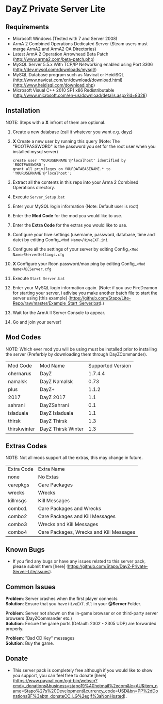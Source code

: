 DayZ Private Server Lite
========================

Requirements
-------------

 - Microsoft Windows (Tested with 7 and Server 2008)
 - ArmA 2 Combined Operations Dedicated Server (Steam users must merge ArmA2 and ArmA2 OA Directories)
 - Latest ArmA 2 Operation Arrowhead Beta Patch (http://www.arma2.com/beta-patch.php)
 - MySQL Server 5.5.x With TCP/IP Networking enabled using Port 3306 (http://dev.mysql.com/downloads/mysql/)
 - MySQL Database program such as Navicat or HeidiSQL (http://www.navicat.com/en/download/download.html) (http://www.heidisql.com/download.php)
 - Microsoft Visual C++ 2010 SP1 x86 Redistributable (http://www.microsoft.com/en-us/download/details.aspx?id=8328)

Installation
------------

 NOTE: Steps with a **X** infront of them are optional.

 1. Create a new database (call it whatever you want e.g. dayz)
 2. **X** Create a new user by running this query (Note: The "ROOTPASSWORD" is the password you set for the root user when you installed mysql server)
 
		create user 'YOURUSERNAME'@'localhost' identified by 'ROOTPASSWORD';
		grant all privileges on YOURDATABASENAME.* to 'YOURUSERNAME'@'localhost';
		
 3. Extract all the contents in this repo into your Arma 2 Combined Operations directory.
 4. Execute `Server_Setup.bat`
 5. Enter your MySQL login information (Note: Default user is root)
 6. Enter the **Mod Code** for the mod you would like to use.
 7. Enter the **Extra Code** for the extras you would like to use.
 8. Configure your hive settings (username, password, database, time and date) by editing Config_`<Mod Name>`/`HiveEXT.ini`
 9. Configure all the settings of your server by editing Config_`<Mod Name>`/`ServerSettings.cfg`
 10. **X** Configure your Rcon password/max ping by editing Config_`<Mod Name>`/`BEServer.cfg`
 11. Execute `Start Server.bat`
 12. Enter your MySQL login information again. (Note: if you use FireDeamon for starting your server, i adivise you make another batch file to start the server using [this example] (https://github.com/Stapo/Lite-Repo/raw/master/Example_Start_Server.bat).)
 13. Wait for the ArmA II Server Console to appear.
 14. Go and join your server!
 
Mod Codes
---------

 NOTE: Which ever mod you will be using must be installed prior to installing the server (Preferbly by downloading them through DayZCommander).

<table>
  <tr>
    <td>Mod Code</td><td>Mod Name</td><td>Supported Version</td>
  </tr>
  <tr>
    <td>chernarus</td><td>DayZ</td><td>1.7.4.4</td>
  </tr>
  <tr>
    <td>namalsk</td><td>DayZ Namalsk</td><td>0.73</td>
  </tr>
  <tr>
    <td>plus</td><td>DayZ+</td><td>1.1.2</td>
  </tr>
  <tr>
    <td>2017</td><td>DayZ 2017</td><td>1.1</td>
  </tr>
  <tr>
    <td>sahrani</td><td>DayZSahrani</td><td>0.1</td>
  </tr>
  <tr>
    <td>isladuala</td><td>DayZ Isladuala</td><td>1.1</td>
  </tr>
  <tr>
    <td>thirsk</td><td>DayZ Thirsk</td><td>1.3</td>
  </tr>
  <tr>
    <td>thirskwinter</td><td>DayZ Thirsk Winter</td><td>1.3</td>
  </tr>
</table>

Extras Codes
------------

 NOTE: Not all mods support all the extras, this may change in future.

<table>
  <tr>
    <td>Extra Code</td><td>Extra Name</td>
  </tr>
  <tr>
    <td>none</td><td>No Extas</td>
  </tr>
  <tr>
    <td>carepkgs</td><td>Care Packages</td>
  </tr>
  <tr>
    <td>wrecks</td><td>Wrecks</td>
  </tr>
  <tr>
    <td>killmsgs</td><td>Kill Messages</td>
  </tr>
  <tr>
    <td>combo1</td><td>Care Packages and Wrecks</td>
  </tr>
  <tr>
    <td>combo2</td><td>Care Packages and Kill Messages</td>
  </tr>
  <tr>
    <td>combo3</td><td>Wrecks and Kill Messages</td>
  </tr>
  <tr>
    <td>combo4</td><td>Care Packages, Wrecks and Kill Messages</td>
  </tr>
</table>

Known Bugs
----------

 - If you find any bugs or have any issues related to this server pack, please submit them [here] (https://github.com/Stapo/DayZ-Private-Server-Lite/issues).

Common Issues
-------------

**Problem**: Server crashes when the first player connects	
**Solution**: Ensure that you have `HiveEXT.dll` in your **@Server** Folder.

**Problem**: Server not shown on the in-game browser or on third-party server browsers (DayZCommander etc.)       
**Solution**: Ensure the game ports (Default: 2302 - 2305 UDP) are forwarded properly. 

**Problem**: "Bad CD Key" messages	
**Solution**: Buy the game.

Donate
------

 - This server pack is completely free although if you would like to show you support, you can feel free to donate [here] (https://www.paypal.com/cgi-bin/webscr?cmd=_donations&business=stapo19%40hotmail%2ecom&lc=AU&item_name=Stapo%27s%20Development&currency_code=USD&bn=PP%2dDonationsBF%3abtn_donateCC_LG%2egif%3aNonHosted).
